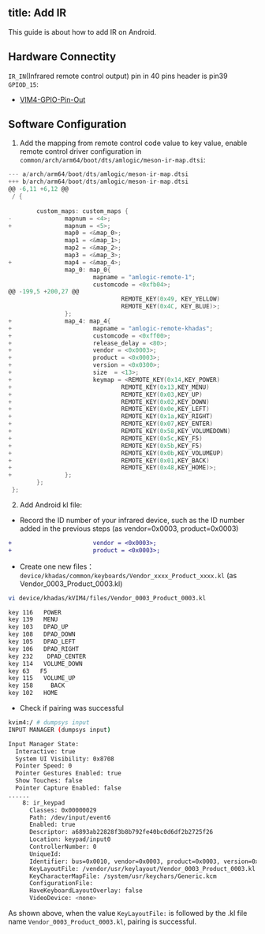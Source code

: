 title: Add IR 
---

This guide is about how to add IR on Android.


## Hardware Connectity
`IR_IN`(Infrared remote control output) pin in 40 pins header is pin39 `GPIOD_15`:
* [VIM4-GPIO-Pin-Out](/android/zh-cn/vim4/Interfaces#GPIO-Pinout)

## Software Configuration
1. Add the mapping from remote control code value to key value, enable remote control driver configuration in `common/arch/arm64/boot/dts/amlogic/meson-ir-map.dtsi`:

```c
--- a/arch/arm64/boot/dts/amlogic/meson-ir-map.dtsi
+++ b/arch/arm64/boot/dts/amlogic/meson-ir-map.dtsi
@@ -6,11 +6,12 @@
 / {
 
        custom_maps: custom_maps {
-               mapnum = <4>;
+               mapnum = <5>;
                map0 = <&map_0>;
                map1 = <&map_1>;
                map2 = <&map_2>;
                map3 = <&map_3>;
+               map4 = <&map_4>;
                map_0: map_0{
                        mapname = "amlogic-remote-1";
                        customcode = <0xfb04>;
@@ -199,5 +200,27 @@
                                REMOTE_KEY(0x49, KEY_YELLOW)
                                REMOTE_KEY(0x4C, KEY_BLUE)>;
                };
+               map_4: map_4{
+                       mapname = "amlogic-remote-khadas";
+                       customcode = <0xff00>;
+                       release_delay = <80>;
+                       vendor = <0x0003>;
+                       product = <0x0003>;
+                       version = <0x0300>;
+                       size  = <13>;
+                       keymap = <REMOTE_KEY(0x14,KEY_POWER)
+                               REMOTE_KEY(0x13,KEY_MENU)
+                               REMOTE_KEY(0x03,KEY_UP)
+                               REMOTE_KEY(0x02,KEY_DOWN)
+                               REMOTE_KEY(0x0e,KEY_LEFT)
+                               REMOTE_KEY(0x1a,KEY_RIGHT)
+                               REMOTE_KEY(0x07,KEY_ENTER)
+                               REMOTE_KEY(0x58,KEY_VOLUMEDOWN)
+                               REMOTE_KEY(0x5c,KEY_F5)
+                               REMOTE_KEY(0x5b,KEY_F5)
+                               REMOTE_KEY(0x0b,KEY_VOLUMEUP)
+                               REMOTE_KEY(0x01,KEY_BACK)
+                               REMOTE_KEY(0x48,KEY_HOME)>;
+               };
        };
 };
```

2. Add Android kl file:

* Record the ID number of your infrared device, such as the ID number added in the previous steps (as vendor=0x0003, product=0x0003)
```diff
+                       vendor = <0x0003>;
+                       product = <0x0003>;
```

* Create one new files：`device/khadas/common/keyboards/Vendor_xxxx_Product_xxxx.kl` (as Vendor_0003_Product_0003.kl)

```sh
vi device/khadas/kVIM4/files/Vendor_0003_Product_0003.kl
```
```sh
key 116   POWER
key 139   MENU
key 103   DPAD_UP
key 108   DPAD_DOWN
key 105   DPAD_LEFT
key 106   DPAD_RIGHT
key 232    DPAD_CENTER
key 114   VOLUME_DOWN
key 63   F5
key 115   VOLUME_UP
key 158     BACK
key 102   HOME
```

* Check if pairing was successful
```sh
kvim4:/ # dumpsys input
INPUT MANAGER (dumpsys input)

Input Manager State:
  Interactive: true
  System UI Visibility: 0x8708
  Pointer Speed: 0
  Pointer Gestures Enabled: true
  Show Touches: false
  Pointer Capture Enabled: false
......
    8: ir_keypad
      Classes: 0x00000029
      Path: /dev/input/event6
      Enabled: true
      Descriptor: a6893ab22828f3b8b792fe40bc0d6df2b2725f26
      Location: keypad/input0
      ControllerNumber: 0
      UniqueId:
      Identifier: bus=0x0010, vendor=0x0003, product=0x0003, version=0x0300
      KeyLayoutFile: /vendor/usr/keylayout/Vendor_0003_Product_0003.kl
      KeyCharacterMapFile: /system/usr/keychars/Generic.kcm
      ConfigurationFile:
      HaveKeyboardLayoutOverlay: false
      VideoDevice: <none>  
```
As shown above, when the value `KeyLayoutFile:` is followed by the .kl file name `Vendor_0003_Product_0003.kl`, pairing is successful.
